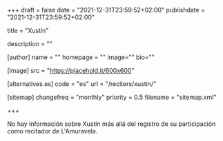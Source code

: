 +++
draft = false
date = "2021-12-31T23:59:52+02:00"
publishdate = "2021-12-31T23:59:52+02:00"

title = "Xustín"

description = ""

[author]
    name = ""
    homepage = ""
    image=""
    bio=""

[image]
    src = "https://placehold.it/600x600"

[alternatives.es]
    code = "es"
    url = "/reciters/xustin/"

[sitemap]
  changefreq = "monthly"
  priority = 0.5
  filename = "sitemap.xml"

+++

No hay información sobre Xustín más allá del registro de su participación como recitador de L'Amuravela.